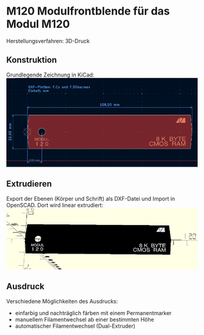 # M120  Modulfrontblende für das Modul M120
Herstellungsverfahren: 3D-Druck

## Konstruktion
Grundlegende Zeichnung in KiCad:
![Grundlegende Zeichnung in KiCad](Bilder/M120_Frontblende__kicad.png)


## Extrudieren
Export der Ebenen (Körper und Schrift) als DXF-Datei und
Import in OpenSCAD. Dort wird linear extrudiert:
![Fontblende in OpenSCAD](Bilder/M120_Frontblende__scad.png)


## Ausdruck
Verschiedene Möglichkeiten des Ausdrucks:
- einfarbig und nachträglich färben mit einem Permanentmarker
- manuellem Filamentwechsel ab einer bestimmten Höhe
- automatischer Filamentwechsel (Dual-Extruder)
